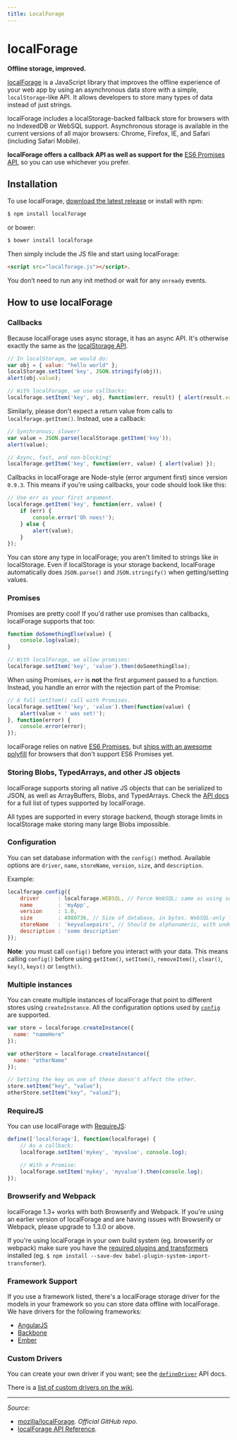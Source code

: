 ```yaml
---
title: LocalForage
---
```


# localForage

**Offline storage, improved.**

[localForage](https://mozilla.github.io/localForage/#localforage) is a JavaScript library that improves the offline experience of your web app by using an asynchronous data store with a simple, `localStorage`-like API. It allows developers to store many types of data instead of just strings.

localForage includes a localStorage-backed fallback store for browsers with no IndexedDB or WebSQL support. Asynchronous storage is available in the current versions of all major browsers: Chrome, Firefox, IE, and Safari (including Safari Mobile).

**localForage offers a callback API as well as support for the** [ES6 Promises API](/glossary/PROMISE.md), so you can use whichever you prefer.

## Installation

To use localForage, [download the latest release](https://github.com/mozilla/localForage/releases) or install with npm:

```sh
$ npm install localforage
```

or bower:

```sh
$ bower install localforage
```

Then simply include the JS file and start using localForage:

```html
<script src="localforage.js"></script>.
```

You don’t need to run any init method or wait for any `onready` events.

## How to use localForage

### Callbacks

Because localForage uses async storage, it has an async API. It's otherwise exactly the same as the [localStorage API](https://hacks.mozilla.org/2009/06/localstorage/).

```js
// In localStorage, we would do:
var obj = { value: "hello world" };
localStorage.setItem('key', JSON.stringify(obj));
alert(obj.value);

// With localForage, we use callbacks:
localforage.setItem('key', obj, function(err, result) { alert(result.value); });
```

Similarly, please don't expect a return value from calls to `localforage.getItem()`. Instead, use a callback:

```js
// Synchronous; slower!
var value = JSON.parse(localStorage.getItem('key'));
alert(value);

// Async, fast, and non-blocking!
localforage.getItem('key', function(err, value) { alert(value) });
```

Callbacks in localForage are Node-style (error argument first) since version `0.9.3`. This means if you're using callbacks, your code should look like this:

```js
// Use err as your first argument.
localforage.getItem('key', function(err, value) {
    if (err) {
        console.error('Oh noes!');
    } else {
        alert(value);
    }
});
```

You can store any type in localForage; you aren't limited to strings like in localStorage. Even if localStorage is your storage backend, localForage automatically does `JSON.parse()` and `JSON.stringify()` when getting/setting values.

### Promises

Promises are pretty cool! If you'd rather use promises than callbacks, localForage supports that too:

```js
function doSomethingElse(value) {
    console.log(value);
}

// With localForage, we allow promises:
localforage.setItem('key', 'value').then(doSomethingElse);
```

When using Promises, `err` is **not** the first argument passed to a function. Instead, you handle an error with the rejection part of the Promise:

```js
// A full setItem() call with Promises.
localforage.setItem('key', 'value').then(function(value) {
    alert(value + ' was set!');
}, function(error) {
    console.error(error);
});
```

localForage relies on native [ES6 Promises](/glossary/PROMISE.md), but [ships with an awesome polyfill](https://github.com/jakearchibald/es6-promise) for browsers that don't support ES6 Promises yet.

### Storing Blobs, TypedArrays, and other JS objects

localForage supports storing all native JS objects that can be serialized to JSON, as well as ArrayBuffers, Blobs, and TypedArrays. Check the [API docs](https://mozilla.github.io/localForage/#setitem) for a full list of types supported by localForage.

All types are supported in every storage backend, though storage limits in localStorage make storing many large Blobs impossible.

### Configuration

You can set database information with the `config()` method. Available options are `driver`, `name`, `storeName`, `version`, `size`, and `description`.

Example:

```js
localforage.config({
    driver      : localforage.WEBSQL, // Force WebSQL; same as using setDriver()
    name        : 'myApp',
    version     : 1.0,
    size        : 4980736, // Size of database, in bytes. WebSQL-only for now.
    storeName   : 'keyvaluepairs', // Should be alphanumeric, with underscores.
    description : 'some description'
});
```

**Note**: you must call `config()` before you interact with your data. This means calling `config()` before using `getItem()`, `setItem()`, `removeItem()`, `clear()`, `key()`, `keys()` or `length()`.

### Multiple instances

You can create multiple instances of localForage that point to different stores using `createInstance`. All the configuration options used by [`config`](https://github.com/mozilla/localForage#configuration) are supported.

```js
var store = localforage.createInstance({
  name: "nameHere"
});

var otherStore = localforage.createInstance({
  name: "otherName"
});

// Setting the key on one of these doesn't affect the other.
store.setItem("key", "value");
otherStore.setItem("key", "value2");
```

### RequireJS

You can use localForage with [RequireJS](/glossary/REQUIREJS.md):

```js
define(['localforage'], function(localforage) {
    // As a callback:
    localforage.setItem('mykey', 'myvalue', console.log);

    // With a Promise:
    localforage.setItem('mykey', 'myvalue').then(console.log);
});
```

### Browserify and Webpack

localForage 1.3+ works with both Browserify and Webpack. If you're using an earlier version of localForage and are having issues with Browserify or Webpack, please upgrade to 1.3.0 or above.

If you're using localForage in your own build system (eg. browserify or webpack) make sure you have the [required plugins and transformers](https://github.com/mozilla/localForage/blob/master/package.json#L24) installed (eg. `$ npm install --save-dev babel-plugin-system-import-transformer`).

### Framework Support

If you use a framework listed, there's a localForage storage driver for the models in your framework so you can store data offline with localForage. We have drivers for the following frameworks:

- [AngularJS](https://github.com/ocombe/angular-localForage)
- [Backbone](https://github.com/mozilla/localForage-backbone)
- [Ember](https://github.com/genkgo/ember-localforage-adapter)

### Custom Drivers

You can create your own driver if you want; see the [`defineDriver`](https://mozilla.github.io/localForage/#definedriver) API docs.

There is a [list of custom drivers on the wiki](https://github.com/mozilla/localForage/wiki/Custom-Drivers).

----------

*Source:*

- [mozilla/localForage](https://github.com/mozilla/localForage)*. Official GitHub repo.*
- [localForage API Reference](https://mozilla.github.io/localForage/)*.*
